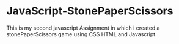 # JavaScript-StonePaperScissors


This is my second javascript Assignment in which i created a stonePaperScissors game using CSS HTML and Javascript.

